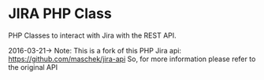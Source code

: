 # JIRA PHP Class

PHP Classes to interact with Jira with the REST API.

2016-03-21-> Note: This is a fork of this PHP Jira api: https://github.com/maschek/jira-api 
So, for more information please refer to the original API